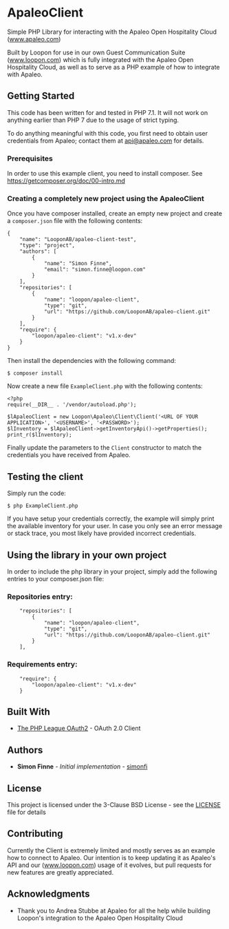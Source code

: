 # ApaleoClient

Simple PHP Library for interacting with the Apaleo Open Hospitality Cloud (www.apaleo.com)

Built by Loopon for use in our own Guest Communication Suite (www.loopon.com) which is fully integrated with the Apaleo Open Hospitality Cloud, as well as to serve as a PHP example of how to integrate with Apaleo.

## Getting Started

This code has been written for and tested in PHP 7.1. It will not work on anything earlier than PHP 7 due to the usage of strict typing.

To do anything meaningful with this code, you first need to obtain user credentials from Apaleo; contact them at api@apaleo.com for details.

### Prerequisites

In order to use this example client, you need to install composer. See https://getcomposer.org/doc/00-intro.md

### Creating a completely new project using the ApaleoClient

Once you have composer installed, create an empty new project and create a `composer.json` file with the following contents:

```
{
    "name": "LooponAB/apaleo-client-test",
    "type": "project",
    "authors": [
        {
            "name": "Simon Finne",
            "email": "simon.finne@loopon.com"
        }
    ],
    "repositories": [
        {
            "name": "loopon/apaleo-client",
            "type": "git",
            "url": "https://github.com/LooponAB/apaleo-client.git"
        }
    ],
    "require": {
        "loopon/apaleo-client": "v1.x-dev"
    }
}
```

Then install the dependencies with the following command:

```
$ composer install
```

Now create a new file `ExampleClient.php` with the following contents:

```
<?php
require(__DIR__ . '/vendor/autoload.php');

$lApaleoClient = new Loopon\Apaleo\Client\Client('<URL OF YOUR APPLICATION>', '<USERNAME>', '<PASSWORD>');
$lInventory = $lApaleoClient->getInventoryApi()->getProperties();
print_r($lInventory);
```

Finally update the parameters to the `Client` constructor to match the credentials you have received from Apaleo.

## Testing the client

Simply run the code:

```
$ php ExampleClient.php
```

If you have setup your credentials correctly, the example will simply print the available inventory for your user. In case you only see an error message or stack trace, you most likely have provided incorrect credentials. 

## Using the library in your own project

In order to include the php library in your project, simply add the following entries to your composer.json file:

### Repositories entry:
 
```
    "repositories": [
        {
            "name": "loopon/apaleo-client",
            "type": "git",
            "url": "https://github.com/LooponAB/apaleo-client.git"
        }
    ],
```

### Requirements entry:

```
    "require": {
        "loopon/apaleo-client": "v1.x-dev"
    }
```

## Built With

* [The PHP League OAuth2](https://github.com/thephpleague/oauth2-client) - OAuth 2.0 Client


## Authors

* **Simon Finne** - *Initial implementation* - [simonfi](https://github.com/simonfi)


## License

This project is licensed under the 3-Clause BSD License - see the [LICENSE](LICENSE) file for details

## Contributing

Currently the Client is extremely limited and mostly serves as an example how to connect to Apaleo. Our intention is to keep updating it as Apaleo's API and our (www.loopon.com) usage of it evolves, but pull requests for new features are greatly appreciated.


## Acknowledgments

* Thank you to Andrea Stubbe at Apaleo for all the help while building Loopon's integration to the Apaleo Open Hospitality Cloud


